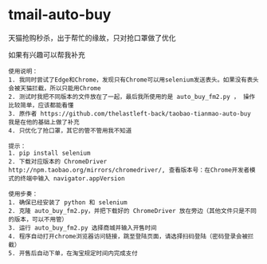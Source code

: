# tmail-auto-buy
天猫抢购秒杀，出于帮忙的缘故，只对抢口罩做了优化

如果有兴趣可以帮我补充

    使用说明：
    1. 我同时尝试了Edge和Chrome，发现只有Chrome可以用selenium发送表头。如果没有表头会被天猫拦截，所以只能用Chrome
    2. 测试时我把不同版本的文件放在了一起，最后我所使用的是 auto_buy_fm2.py ， 操作比较简单，应该都能看懂
    3. 原作者 https://github.com/thelastleft-back/taobao-tianmao-auto-buy 我是在他的基础上做了补充
    4. 只优化了抢口罩，其它的管不管用我不知道

    提示：
    1. pip install selenium
    2. 下载对应版本的 ChromeDriver http://npm.taobao.org/mirrors/chromedriver/, 查看版本号：在Chrome开发者模式的终端中输入 navigator.appVersion
    
    使用步奏：
    1. 确保已经安装了 python 和 selenium
    2. 克隆 auto_buy_fm2.py，并把下载好的 ChromeDriver 放在旁边（其他文件只是不同的版本，可以不用管）
    3. 运行 auto_buy_fm2.py 选择商城并输入开售时间
    4. 程序自动打开chrome浏览器访问链接，跳至登陆页面，请选择扫码登陆（密码登录会被拦截）
    5. 开售后自动下单，在淘宝规定时间内完成支付
